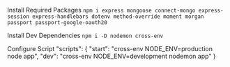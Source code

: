 Install Required Packages
`npm i express mongoose connect-mongo express-session express-handlebars dotenv method-override moment morgan passport passport-google-oauth20`

Install Dev Dependencies
`npm i -D nodemon cross-env`

Configure Script
"scripts": {
    "start": "cross-env NODE_ENV=production node app",
    "dev": "cross-env NODE_ENV=development nodemon app"
}


